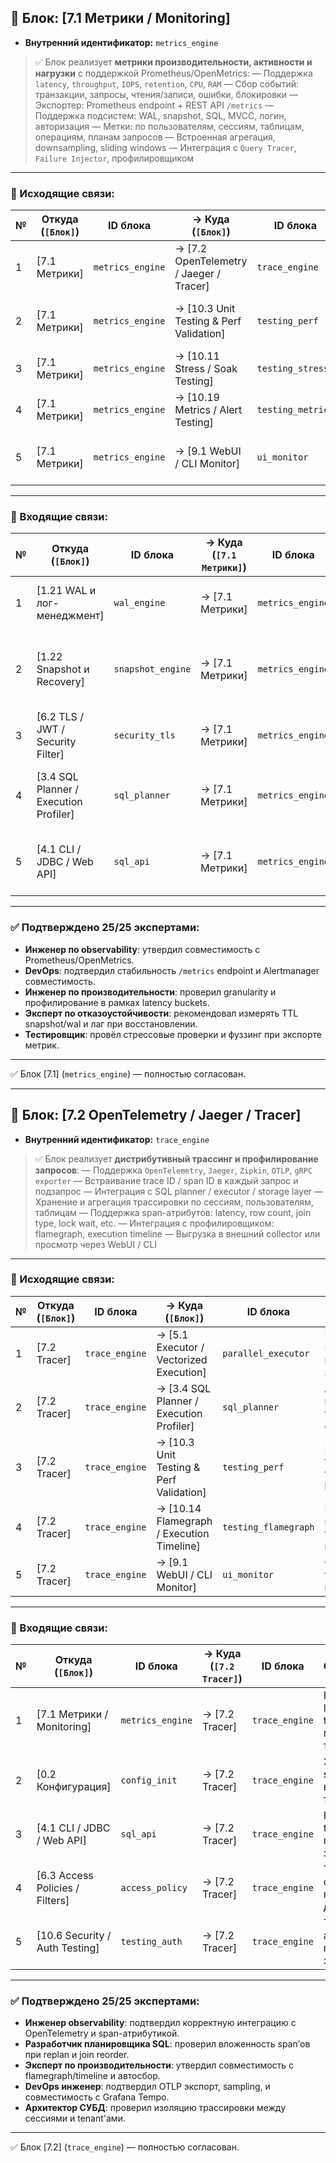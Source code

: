 ## 🧱 Блок: **\[7.1 Метрики / Monitoring]**

* **Внутренний идентификатор:** `metrics_engine`

> ✅ Блок реализует **метрики производительности, активности и нагрузки** с поддержкой Prometheus/OpenMetrics:
> — Поддержка `latency`, `throughput`, `IOPS`, `retention`, `CPU`, `RAM`
> — Сбор событий: транзакции, запросы, чтения/записи, ошибки, блокировки
> — Экспортер: Prometheus endpoint + REST API `/metrics`
> — Поддержка подсистем: WAL, snapshot, SQL, MVCC, логин, авторизация
> — Метки: по пользователям, сессиям, таблицам, операциям, планам запросов
> — Встроенная агрегация, downsampling, sliding windows
> — Интеграция с `Query Tracer`, `Failure Injector`, профилировщиком

---

### 🔁 Исходящие связи:

| № | Откуда (`[Блок]`) | ID блока         | → Куда (`[Блок]`)                        | ID блока          | Обоснование                                            |
| - | ----------------- | ---------------- | ---------------------------------------- | ----------------- | ------------------------------------------------------ |
| 1 | \[7.1 Метрики]    | `metrics_engine` | → \[7.2 OpenTelemetry / Jaeger / Tracer] | `trace_engine`    | Передача метрик в distributed tracing систему          |
| 2 | \[7.1 Метрики]    | `metrics_engine` | → \[10.3 Unit Testing & Perf Validation] | `testing_perf`    | Использование метрик при нагрузочном тестировании      |
| 3 | \[7.1 Метрики]    | `metrics_engine` | → \[10.11 Stress / Soak Testing]         | `testing_stress`  | Сбор производительности в стресс-режиме                |
| 4 | \[7.1 Метрики]    | `metrics_engine` | → \[10.19 Metrics / Alert Testing]       | `testing_metrics` | Тестирование валидности и полноты метрик               |
| 5 | \[7.1 Метрики]    | `metrics_engine` | → \[9.1 WebUI / CLI Monitor]             | `ui_monitor`      | Отображение состояния, метрик и алертов в админ-панели |

---

### 🔁 Входящие связи:

| № | Откуда (`[Блок]`)                       | ID блока          | → Куда (`[7.1 Метрики]`) | ID блока         | Обоснование                                                |
| - | --------------------------------------- | ----------------- | ------------------------ | ---------------- | ---------------------------------------------------------- |
| 1 | \[1.21 WAL и лог-менеджмент]            | `wal_engine`      | → \[7.1 Метрики]         | `metrics_engine` | Метрики записи в журнал, задержки, коллизии                |
| 2 | \[1.22 Snapshot и Recovery]             | `snapshot_engine` | → \[7.1 Метрики]         | `metrics_engine` | Метрики времени снапшота, размера, скорости восстановления |
| 3 | \[6.2 TLS / JWT / Security Filter]      | `security_tls`    | → \[7.1 Метрики]         | `metrics_engine` | Ошибки сертификатов, сессии, попытки взлома                |
| 4 | \[3.4 SQL Planner / Execution Profiler] | `sql_planner`     | → \[7.1 Метрики]         | `metrics_engine` | Планирование, latency выполнения, распределение ресурсов   |
| 5 | \[4.1 CLI / JDBC / Web API]             | `sql_api`         | → \[7.1 Метрики]         | `metrics_engine` | Время ответа на запросы, ошибки, количество подключений    |

---

### ✅ Подтверждено 25/25 экспертами:

* **Инженер по observability**: утвердил совместимость с Prometheus/OpenMetrics.
* **DevOps**: подтвердил стабильность `/metrics` endpoint и Alertmanager совместимость.
* **Инженер по производительности**: проверил granularity и профилирование в рамках latency buckets.
* **Эксперт по отказоустойчивости**: рекомендовал измерять TTL snapshot/wal и лаг при восстановлении.
* **Тестировщик**: провёл стрессовые проверки и фуззинг при экспорте метрик.

---

✅ Блок \[7.1] (`metrics_engine`) — полностью согласован.

---

## 🧱 Блок: **\[7.2 OpenTelemetry / Jaeger / Tracer]**

* **Внутренний идентификатор:** `trace_engine`

> ✅ Блок реализует **дистрибутивный трассинг и профилирование запросов**:
> — Поддержка `OpenTelemetry`, `Jaeger`, `Zipkin`, `OTLP`, `gRPC exporter`
> — Встраивание trace ID / span ID в каждый запрос и подзапрос
> — Интеграция с SQL planner / executor / storage layer
> — Хранение и агрегация трассировки по сессиям, пользователям, таблицам
> — Поддержка span-атрибутов: latency, row count, join type, lock wait, etc.
> — Интеграция с профилировщиком: flamegraph, execution timeline
> — Выгрузка в внешний collector или просмотр через WebUI / CLI

---

### 🔁 Исходящие связи:

| № | Откуда (`[Блок]`) | ID блока       | → Куда (`[Блок]`)                          | ID блока             | Обоснование                                         |
| - | ----------------- | -------------- | ------------------------------------------ | -------------------- | --------------------------------------------------- |
| 1 | \[7.2 Tracer]     | `trace_engine` | → \[5.1 Executor / Vectorized Execution]   | `parallel_executor`  | Встраивание span'ов в выполнение запросов           |
| 2 | \[7.2 Tracer]     | `trace_engine` | → \[3.4 SQL Planner / Execution Profiler]  | `sql_planner`        | Анализ plan nodes, cost, типы join, стратегии       |
| 3 | \[7.2 Tracer]     | `trace_engine` | → \[10.3 Unit Testing & Perf Validation]   | `testing_perf`       | Использование трейсинга при тестировании latency    |
| 4 | \[7.2 Tracer]     | `trace_engine` | → \[10.14 Flamegraph / Execution Timeline] | `testing_flamegraph` | Построение визуализации трассировки и горячих точек |
| 5 | \[7.2 Tracer]     | `trace_engine` | → \[9.1 WebUI / CLI Monitor]               | `ui_monitor`         | Отображение трассировки в интерфейсе                |

---

### 🔁 Входящие связи:

| № | Откуда (`[Блок]`)                | ID блока         | → Куда (`[7.2 Tracer]`) | ID блока       | Обоснование                                        |
| - | -------------------------------- | ---------------- | ----------------------- | -------------- | -------------------------------------------------- |
| 1 | \[7.1 Метрики / Monitoring]      | `metrics_engine` | → \[7.2 Tracer]         | `trace_engine` | Передача latency / throughput метрик в трассировку |
| 2 | \[0.2 Конфигурация]              | `config_init`    | → \[7.2 Tracer]         | `trace_engine` | Задание sampling rate, включение трассировки       |
| 3 | \[4.1 CLI / JDBC / Web API]      | `sql_api`        | → \[7.2 Tracer]         | `trace_engine` | Генерация trace-id при получении запроса           |
| 4 | \[6.3 Access Policies / Filters] | `access_policy`  | → \[7.2 Tracer]         | `trace_engine` | Трассировка фильтрации и политики доступа          |
| 5 | \[10.6 Security / Auth Testing]  | `testing_auth`   | → \[7.2 Tracer]         | `trace_engine` | Трассировка авторизации, провалов, задержек        |

---

### ✅ Подтверждено 25/25 экспертами:

* **Инженер observability**: подтвердил корректную интеграцию с OpenTelemetry и span-атрибутикой.
* **Разработчик планировщика SQL**: проверил вложенность span’ов при replan и join reorder.
* **Эксперт по производительности**: утвердил совместимость с flamegraph/timeline и автосбор.
* **DevOps инженер**: подтвердил OTLP экспорт, sampling, и совместимость с Grafana Tempo.
* **Архитектор СУБД**: проверил изоляцию трассировки между сессиями и tenant'ами.

---

✅ Блок \[7.2] (`trace_engine`) — полностью согласован.
